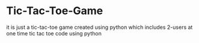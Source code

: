 # Tic-Tac-Toe-Game
it is just a tic-tac-toe game created using python which includes 2-users at one time 
tic tac toe code using python
